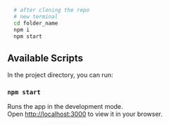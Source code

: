 ```bash
  # after cloning the repo
  # new terminal
  cd folder_name
  npm i
  npm start

```

## Available Scripts

In the project directory, you can run:

### `npm start`

Runs the app in the development mode.\
Open [http://localhost:3000](http://localhost:3000) to view it in your browser.
